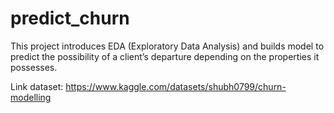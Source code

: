 # predict_churn

This project introduces EDA (Exploratory Data Analysis) and builds model to predict the possibility of a client’s departure depending on the properties it possesses.

Link dataset: https://www.kaggle.com/datasets/shubh0799/churn-modelling
